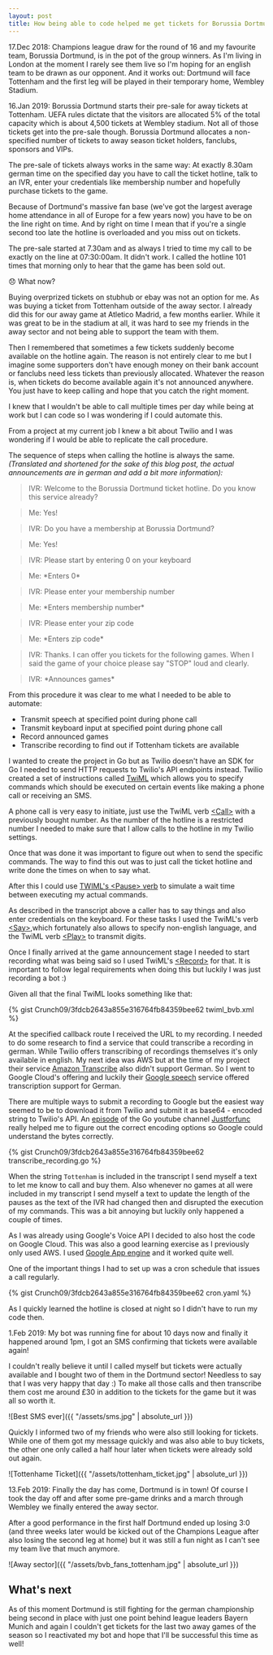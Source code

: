 ```yaml
---
layout: post
title: How being able to code helped me get tickets for Borussia Dortmund
---
```


17.Dec 2018: Champions league draw for the round of 16 and my favourite team,
Borussia Dortmund, is in the pot of the group winners. As I'm living in London
at the moment I rarely see them live so I'm hoping for an english team to be
drawn as our opponent. And it works out: Dortmund will face Tottenham and the
first leg will be played in their temporary home, Wembley Stadium.

16.Jan 2019: Borussia Dortmund starts their pre-sale for away tickets at
Tottenham. UEFA rules dictate that the visitors are allocated 5% of the total
capacity which is about 4,500 tickets at Wembley stadium.
Not all of those tickets get into the pre-sale though. Borussia Dortmund
allocates a non-specified number of tickets to away season ticket holders,
fanclubs, sponsors and VIPs.

The pre-sale of tickets always works in the same way: At exactly 8.30am german
time on the specified day you have to call the ticket hotline, talk to an IVR,
enter your credentials like membership number and hopefully purchase tickets to
the game.

Because of Dortmund's massive fan base (we've got the largest average home
attendance in all of Europe for a few years now) you have to be on the line
right on time.
And by right on time I mean that if you're a single second too late the hotline
is overloaded and you miss out on tickets.

The pre-sale started at 7.30am and as always I tried to time my call to be
exactly on the line at 07:30:00am. It didn't work. I called the hotline 101
times that morning only to hear that the game has been sold out.

😞 What now?

Buying overprized tickets on stubhub or ebay was not an option for me. As was
buying a ticket from Tottenham outside of the away sector. I already did this
for our away game at Atletico Madrid, a few months earlier. While it was great
to be in the stadium at all, it was hard to see my friends in the away
sector and not being able to support the team with them.

Then I remembered that sometimes a few tickets suddenly become available on the
hotline again. The reason is not entirely clear to me but I imagine some
supporters don't have enough money on their bank account or fanclubs need less
tickets than previously allocated.
Whatever the reason is, when tickets do become available again it's not
announced anywhere. You just have to keep calling and hope that you catch the
right moment.

I knew that I wouldn't be able to call multiple times per day while being at
work but I can code so I was wondering if I could automate this.

From a project at my current job I knew a bit about Twilio and I was wondering
if I would be able to replicate the call procedure.

The sequence of steps when calling the hotline is always the same.
*(Translated and shortened for the sake of this blog post, the
actual announcements are in german and add a bit more information):*

> IVR: Welcome to the Borussia Dortmund ticket hotline. Do you know this
service already?

> Me: Yes!

> IVR: Do you have a membership at Borussia Dortmund?

> Me: Yes!

> IVR: Please start by entering 0 on your keyboard <beep>

> Me: \*Enters 0\*

> IVR: Please enter your membership number <beep>

> Me: \*Enters membership number\*

> IVR: Please enter your zip code <beep>

> Me: \*Enters zip code\*

> IVR: Thanks. I can offer you tickets for the following games. When I said the game of your choice please say "STOP" loud and clearly.

> IVR:     \*Announces games\*


From this procedure it was clear to me what I needed to be able to automate:
- Transmit speech at specified point during phone call
- Transmit keyboard input at specified point during phone call
- Record announced games
- Transcribe recording to find out if Tottenham tickets are available

I wanted to create the project in Go but as Twilio doesn't have an SDK for Go
I needed to send HTTP requests to Twilio's API endpoints instead. Twilio created a set of instructions called [TwiML](https://www.twilio.com/docs/voice/twiml) which allows you to specify commands which should be executed on certain
events like making a phone call or receiving an SMS.

A phone call is very easy to initiate, just use the TwiML verb
[<Call\>](https://www.twilio.com/docs/voice/twiml/call) with
a previously bought number. As the number of the hotline is a restricted number
I needed to make sure that I allow calls to the hotline in my Twilio settings.

Once that was done it was important to figure out when to send the specific
commands. The way to find this out was to just call the ticket hotline and
write done the times on when to say what.

After this I could use
[TWIML's <Pause\> verb](https://www.twilio.com/docs/voice/twiml/pause) to
simulate a wait time between executing my actual commands.

As described in the transcript above a caller has to say
things and also enter credentials on the keyboard. For these
tasks I used the TwiML's verb
[<Say\>](https://www.twilio.com/docs/voice/twiml/say),which fortunately also
allows to specify non-english language, and the TwiML verb
[<Play\>](https://www.twilio.com/docs/voice/twiml/play) to transmit digits.

Once I finally arrived at the game announcement stage I needed to start
recording what was being said so I used TwiML's
[<Record\>](https://www.twilio.com/docs/voice/twiml/record) for that. It is
important to follow legal requirements when doing this but luckily I was just
recording a bot :)

Given all that the final TwiML looks something like that:

{% gist Crunch09/3fdcb2643a855e316764fb84359bee62 twiml_bvb.xml %}

At the specified callback route I received the URL to my recording. I needed to do some research to find a service that could transcribe a recording in german.
While Twilio offers transcribing of recordings themselves it's only available in
english. My next idea was AWS but at the time of my project their service
[Amazon Transcribe](https://aws.amazon.com/transcribe/) also didn't support
German.
So I went to Google Cloud's offering and luckily their [Google speech](https://cloud.google.com/speech-to-text/) service offered transcription support for German.

There are multiple ways to submit a recording to Google but the easiest way
seemed to be to download it from Twilio and submit it as base64 - encoded string to Twilio's API. An [episode](https://www.youtube.com/watch?v=uIA1s3Rhpv8) of the Go youtube channel [Justforfunc](https://www.youtube.com/channel/UC_BzFbxG2za3bp5NRRRXJSw) really helped me to figure out
the correct encoding options so Google could understand the bytes correctly.

{% gist Crunch09/3fdcb2643a855e316764fb84359bee62 transcribe_recording.go %}

When the string `Tottenham` is included in the transcript I send myself a text
to let me know to call and buy them. Also whenever no games at all were included
in my transcript I send myself a text to update the length of the pauses as the
text of the IVR had changed then and disrupted the execution of my commands.
This was a bit annoying but luckily only happened a couple of times.

As I was already using Google's Voice API I decided to also host the code on
Google Cloud. This was also a good learning exercise as I previously only used
AWS. I used [Google App engine](https://cloud.google.com/appengine/docs/go/) and
it worked quite well.

One of the important things I had to set up was a cron schedule that issues a
call regularly.

{% gist Crunch09/3fdcb2643a855e316764fb84359bee62 cron.yaml %}

As I quickly learned the hotline is closed at night so I didn't have to run my code then.

1.Feb 2019: My bot was running fine for about 10 days now and finally it
happened around 1pm, I got an SMS confirming that tickets were available again!

I couldn't really believe it until I called myself but tickets were
actually available and I bought two of them in the Dortmund sector! Needless to
say that I was very happy that day :)
To make all those calls and then transcribe them cost me around £30 in addition
to the tickets for the game but it was all so worth it.

![Best SMS ever]({{ "/assets/sms.jpg" | absolute_url }})

Quickly I informed two of my friends who were also still looking for tickets.
While one of them got my message quickly and was also able to buy tickets, the
other one only called a half hour later when tickets were already sold out
again.

![Tottenhame Ticket]({{ "/assets/tottenham_ticket.jpg" | absolute_url }})


13.Feb 2019: Finally the day has come, Dortmund is in town! Of course I took
the day off and after some pre-game drinks and a march through Wembley we
finally entered the away sector.

After a good performance in the first half Dortmund ended up losing 3:0 (and
three weeks later would be kicked out of the Champions League after also losing
the second leg at home) but it was still a fun night as I can't see my team live
that much anymore.

![Away sector]({{ "/assets/bvb_fans_tottenham.jpg" | absolute_url }})


## What's next

As of this moment Dortmund is still fighting for the german championship being
second in place with just one point behind league leaders Bayern Munich and
again I couldn't get tickets for the last two away games of the season so I
reactivated my bot and hope that I'll be successful this time as well!
